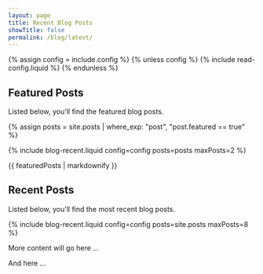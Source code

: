 ```yaml
---
layout: page
title: Recent Blog Posts
showTitle: false
permalink: /blog/latest/
---
```


{% assign config = include.config %}
{% unless config %}
    {% include read-config.liquid %}
{% endunless %}

## Featured Posts

Listed below, you'll find the featured blog posts.

{% assign posts = site.posts | where_exp: "post", "post.featured == true" %}

{% include blog-recent.liquid config=config posts=posts maxPosts=2 %}

<div class="blog-posts">
{{ featuredPosts | markdownify }}
</div>

## Recent Posts

Listed below, you'll find the most recent blog posts.

{% include blog-recent.liquid config=config posts=site.posts maxPosts=8 %}


More content will go here ...



And here ...